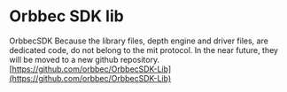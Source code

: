 # Orbbec SDK lib

OrbbecSDK Because the library files, depth engine and driver files, are dedicated code, do not belong to the mit protocol.  In the near future, they will be moved to a new github repository. [https://github.com/orbbec/OrbbecSDK-Lib](https://github.com/orbbec/OrbbecSDK-Lib)
